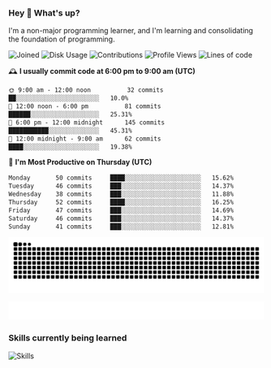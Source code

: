 ### Hey :wave: What's up?

I'm a non-major programming learner, and I'm learning and consolidating the foundation of programming.

<!--START_SECTION:waka-->
![Joined](http://img.shields.io/badge/Joined-8%20years%20ago-6D67E4?style=flat&labelColor=453C67)
![Disk Usage](http://img.shields.io/badge/Github%27s%20Storage-604.3%20MB-FD841F?style=flat&labelColor=E14D2A)
![Contributions](http://img.shields.io/badge/Contributions%20in%202024-124-7DCE13?style=flat&labelColor=2B7A0B)
![Profile Views](http://img.shields.io/badge/Profile%20Views-0-3AB4F2?style=flat&labelColor=0078AA)
![Lines of code](https://img.shields.io/badge/Lines%20of%20code-2%20Million%20Lines%20of%20code-FF8B8B?style=flat&labelColor=EB4747)

🕰️ **I usually commit code at 6:00 pm to 9:00 am (UTC)** 

```text
🌞 9:00 am - 12:00 noon          32 commits     ██░░░░░░░░░░░░░░░░░░░░░░░   10.0% 
🌆 12:00 noon - 6:00 pm          81 commits     ██████░░░░░░░░░░░░░░░░░░░   25.31% 
🌃 6:00 pm - 12:00 midnight      145 commits    ███████████░░░░░░░░░░░░░░   45.31% 
🌙 12:00 midnight - 9:00 am      62 commits     ████░░░░░░░░░░░░░░░░░░░░░   19.38%
```
📅 **I'm Most Productive on Thursday (UTC)** 

```text
Monday       50 commits     ████░░░░░░░░░░░░░░░░░░░░░   15.62% 
Tuesday      46 commits     ███░░░░░░░░░░░░░░░░░░░░░░   14.37% 
Wednesday    38 commits     ███░░░░░░░░░░░░░░░░░░░░░░   11.88% 
Thursday     52 commits     ████░░░░░░░░░░░░░░░░░░░░░   16.25% 
Friday       47 commits     ███░░░░░░░░░░░░░░░░░░░░░░   14.69% 
Saturday     46 commits     ███░░░░░░░░░░░░░░░░░░░░░░   14.37% 
Sunday       41 commits     ███░░░░░░░░░░░░░░░░░░░░░░   12.81%
```

<!--END_SECTION:waka-->

![Snake animation](https://raw.githubusercontent.com/dirname/dirname/output/snake.svg)

![metrics](github-metrics.svg)

### Skills currently being learned

![Skills](https://skillicons.dev/icons?i=linux,rust,go,solidity,typescript,bash,git,postgres,mysql,redis,mongo,docker,kubernetes,grafana,prometheus)
